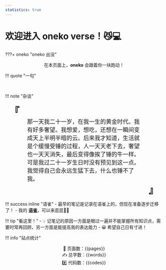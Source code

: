 ```yaml
---
statistics: true
---
```


# 欢迎进入 oneko verse！😼💻

???+ oneko "oneko 出没"
    <center>在本页面上，**oneko** 会跟着你一块跑动！</center>

!!! quote "一句"
    <script src="https://sdk.jinrishici.com/v2/browser/jinrishici.js" charset="utf-8"></script>
    <div class="noto-serif-sc" align="center" style="font-size:18px;" id="poem_sentence"></div>
    <br>
    <div class="noto-serif-sc" align="right" style="font-size:13px;" id="poem_info"></div>
    <script type="text/javascript">
        jinrishici.load(function(result) {
            var sentence = document.querySelector("#poem_sentence")
            var info = document.querySelector("#poem_info")
            sentence.innerHTML = result.data.content
            info.innerHTML = result.data.origin.dynasty + ' ' + result.data.origin.author + '《' + result.data.origin.title + '》'
        });
    </script>

!!! note "杂谈"
    <div class="noto-serif-sc" style="font-size:30px;font-weight:bold;padding: 0 15px;">
        『
    </div>
    <div class="noto-serif-sc" style="font-family:;font-size:18px;padding: 0 70px;">
    那一天我二十一岁，在我一生的黄金时代。我有好多奢望。我想爱，想吃，还想在一瞬间变成天上半明半暗的云。后来我才知道，生活就是个缓慢受锤的过程，人一天天老下去，奢望也一天天消失，最后变得像挨了锤的牛一样。<br>
    可是我过二十一岁生日时没有预见到这一点。我觉得自己会永远生猛下去，什么也锤不了我。
    </div>
    <div class="noto-serif-sc" align="right" style="font-size:30px;font-weight:bold;padding: 0 15px;">
        』
    </div>     

!!! success inline "语雀"
    - 最早的笔记是记录在语雀上的，但现在准备逐步迁移了！ 
    - 我的 **[语雀](https://www.yuque.com/oneko/something)**，可以来逛逛👋🏻

!!! tip "看这里！"
    - 💡 记笔记的原因一方面是眼过一遍并不能掌握所有知识点，需要时常再回顾，另一方面是能提高我的表达能力
    - 😀 希望自己日有寸进！

!!! info "站点统计"
    <center>📑 页面数：{{pages}} </center>
    <center>✍️ 总字数：{{words}} </center>
    <center>#️⃣ 代码数：{{codes}} </center>
